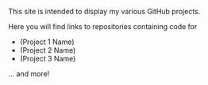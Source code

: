This site is intended to display my various GitHub projects.

Here you will find links to repositories containing code for 
* (Project 1 Name)
* (Project 2 Name)
* (Project 3 Name)

... and more!
